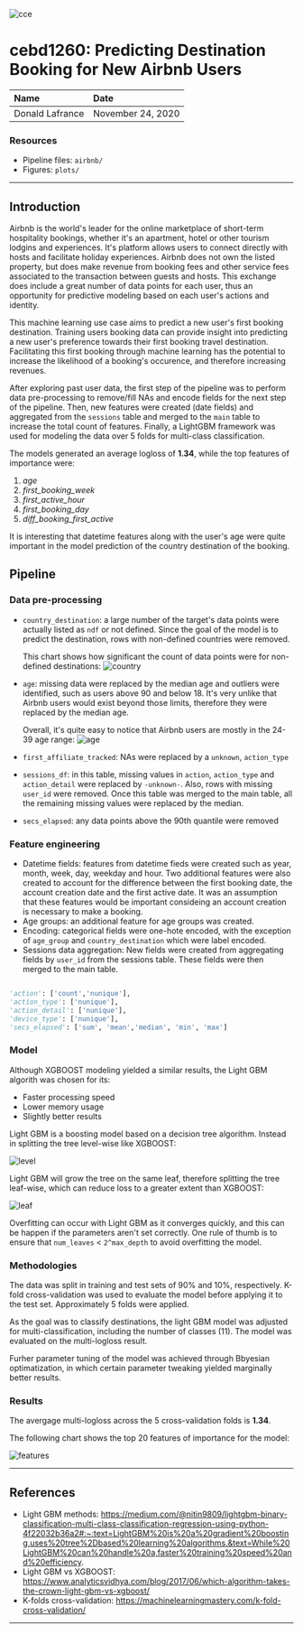 ![cce](./plots/cce.png)

# cebd1260: Predicting Destination Booking for New Airbnb Users

| Name | Date |
|:-------|:---------------|
|Donald Lafrance| November 24, 2020|

### Resources

- Pipeline files: `airbnb/`
- Figures: `plots/`

-----

## Introduction

Airbnb is the world's leader for the online marketplace of short-term hospitality bookings, whether it's an apartment, hotel or other tourism lodgins and experiences. It's platform allows users to connect directly with hosts and facilitate holiday experiences. Airbnb does not own the listed property, but does make revenue from booking fees and other service fees associated to the transaction between guests and hosts. This exchange does include a great number of data points for each user, thus an opportunity for predictive modeling based on each user's actions and identity.

This machine learning use case aims to predict a new user's first booking destination. Training users booking data can provide insight into predicting a new user's preference towards their first booking travel destination. Facilitating this first booking through machine learning has the potential to increase the likelihood of a booking's occurence, and therefore increasing revenues.

After exploring past user data, the first step of the pipeline was to perform data pre-processing to remove/fill NAs and encode fields for the next step of the pipeline. Then, new features were created (date fields) and aggregated from the `sessions` table and merged to the `main` table to increase the total count of features. Finally, a LightGBM framework was used for modeling the data over 5 folds for multi-class classification.

The models generated an average logloss of **1.34**, while the top features of importance were:
1) _age_
2) _first_booking_week_
3) _first_active_hour_
4) _first_booking_day_
5) _diff_booking_first_active_

It is interesting that datetime features along with the user's age were quite important in the model prediction of the country destination of the booking.

## Pipeline

### Data pre-processing

- `country_destination`: a large number of the target's data points were actually listed as `ndf` or not defined. Since the goal of the model is to predict the destination, rows with non-defined countries were removed.

  This chart shows how significant the count of data points were for non-defined destinations:
  ![country](./plots/country.png)

- `age`: missing data were replaced by the median age and outliers were identified, such as users above 90 and below 18. It's very unlike that Airbnb users would exist beyond those limits, therefore they were replaced by the median age.

  Overall, it's quite easy to notice that Airbnb users are mostly in the 24-39 age range:
  ![age](./plots/age.png)

- `first_affiliate_tracked`: NAs were replaced by a `unknown`, `action_type`
- `sessions_df`: in this table, missing values in `action`, `action_type` and `action_detail` were replaced by `-unknown-`. Also, rows with missing `user_id` were removed. Once this table was merged to the main table, all the remaining missing values were replaced by the median.
- `secs_elapsed`: any data points above the 90th quantile were removed 

### Feature engineering

- Datetime fields: features from datetime fieds were created such as year, month, week, day, weekday and hour. Two additional features were also created to account for the difference between the first booking date, the account creation date and the first active date. It was an assumption that these features would be important consideing an account creation is necessary to make a booking.
- Age groups: an additional feature for age groups was created.
- Encoding: categorical fields were one-hote encoded, with the exception of `age_group` and `country_destination` which were label encoded.
- Sessions data aggregation: New fields were created from aggregating fields by `user_id` from the sessions table. These fields were then merged to the main table.

```python

'action': ['count','nunique'],
'action_type': ['nunique'],
'action_detail': ['nunique'],
'device_type': ['nunique'],
'secs_elapsed': ['sum', 'mean','median', 'min', 'max']

```

### Model

Although XGBOOST modeling yielded a similar results, the Light GBM algorith was chosen for its:
- Faster processing speed
- Lower memory usage
- Slightly better results


Light GBM is a boosting model based on a decision tree algorithm. Instead in splitting the tree level-wise like XGBOOST:

![level](./plots/level.png)

Light GBM will grow the tree on the same leaf, therefore splitting the tree leaf-wise, which can reduce loss to a greater extent than XGBOOST:

![leaf](./plots/leaf.png)

Overfitting can occur with Light GBM as it converges quickly, and this can be happen if the parameters aren't set correctly. One rule of thumb is to ensure that `num_leaves` < `2^max_depth` to avoid overfitting the model.

### Methodologies

The data was split in training and test sets of 90% and 10%, respectively. K-fold cross-validation was used to evaluate the model before applying it to the test set. Approximately 5 folds were applied.

As the goal was to classify destinations, the light GBM model was adjusted for multi-classification, including the number of classes (11). The model was evaluated on the multi-logloss result.

Furher parameter tuning of the model was achieved through Bbyesian optimatization, in which certain parameter tweaking yielded marginally better results.

### Results

The avergage multi-logloss across the 5 cross-validation folds is **1.34**.

The following chart shows the top 20 features of importance for the model:

![features](./plots/features.png)

-----

## References

- Light GBM methods: https://medium.com/@nitin9809/lightgbm-binary-classification-multi-class-classification-regression-using-python-4f22032b36a2#:~:text=LightGBM%20is%20a%20gradient%20boosting,uses%20tree%2Dbased%20learning%20algorithms.&text=While%20LightGBM%20can%20handle%20a,faster%20training%20speed%20and%20efficiency.
- Light GBM vs XGBOOST: https://www.analyticsvidhya.com/blog/2017/06/which-algorithm-takes-the-crown-light-gbm-vs-xgboost/
- K-folds cross-validation: https://machinelearningmastery.com/k-fold-cross-validation/


-------

